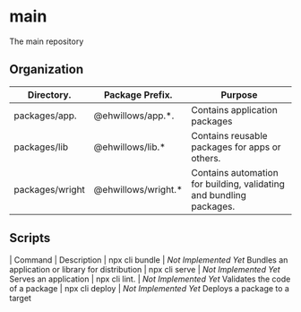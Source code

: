 # main
The main repository

## Organization

| Directory.      | Package Prefix.     | Purpose 
|-----------------|---------------------|-----------
| packages/app.   | @ehwillows/app.*.   | Contains application packages
| packages/lib    | @ehwillows/lib.*    | Contains reusable packages for apps or others.
| packages/wright | @ehwillows/wright.* | Contains automation for building, validating and bundling packages.

## Scripts

| Command | Description
| npx cli bundle | _Not Implemented Yet_ Bundles an application or library for distribution
| npx cli serve  | _Not Implemented Yet_ Serves an application 
| npx cli lint.  | _Not Implemented Yet_ Validates the code of a package
| npx cli deploy | _Not Implemented Yet_ Deploys a package to a target


